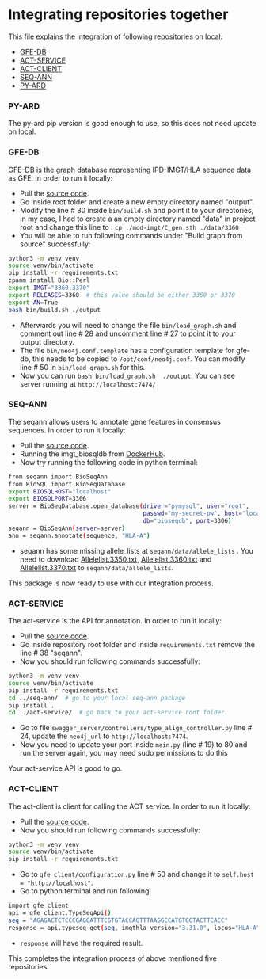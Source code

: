 # Integrating repositories together
This file explains the integration of following repositories on local:

- [GFE-DB](https://github.com/nmdp-bioinformatics/gfe-db)
- [ACT-SERVICE](https://github.com/nmdp-bioinformatics/act-service)
- [ACT-CLIENT](https://github.com/nmdp-bioinformatics/act-client)
- [SEQ-ANN](https://github.com/nmdp-bioinformatics/seq-ann)
- [PY-ARD](https://github.com/nmdp-bioinformatics/py-ard)

### PY-ARD
The py-ard pip version is good enough to use, so this does not need update on local.

### GFE-DB
GFE-DB is the graph database representing IPD-IMGT/HLA sequence data as GFE. In order to run it locally:
- Pull the [source code](https://github.com/nmdp-bioinformatics/gfe-db).
- Go inside root folder and create a new empty directory named "output".
- Modify the line # 30 inside `bin/build.sh` and point it to your directories, in my case, I had to create a
an empty directory named "data" in project root and change this line to : `cp ./mod-imgt/C_gen.sth ./data/3360`
- You will be able to run following commands under "Build graph from source" successfully:
```bash
python3 -m venv venv
source venv/bin/activate
pip install -r requirements.txt
cpanm install Bio::Perl
export IMGT="3360,3370"
export RELEASES=3360  # this value should be either 3360 or 3370 
export AN=True
bash bin/build.sh ./output
```
- Afterwards you will need to change the file `bin/load_graph.sh` and comment out line # 28 and uncomment
line # 27 to point it to your output directory.
- The file `bin/neo4j.conf.template` has a configuration template for gfe-db, this needs to be copied 
to `/opt/conf/neo4j.conf`. You can modify line # 50 in `bin/load_graph.sh` for this.
- Now you can run `bash bin/load_graph.sh  ./output`. You can see server running at `http://localhost:7474/`

### SEQ-ANN
The seqann allows users to annotate gene features in consensus sequences. In order to run it locally:
- Pull the [source code](https://github.com/nmdp-bioinformatics/seq-ann).
- Running the imgt_biosqldb from [DockerHub](https://hub.docker.com/r/nmdpbioinformatics/imgt_biosqldb/).
- Now try running the following code in python terminal:
```bash
from seqann import BioSeqAnn
from BioSQL import BioSeqDatabase
export BIOSQLHOST="localhost"
export BIOSQLPORT=3306
server = BioSeqDatabase.open_database(driver="pymysql", user="root",
                                      passwd="my-secret-pw", host="localhost",
                                      db="bioseqdb", port=3306)
seqann = BioSeqAnn(server=server)
ann = seqann.annotate(sequence, "HLA-A")
``` 
- seqann has some missing allele_lists at `seqann/data/allele_lists` . You need to download [Allelelist.3350.txt](https://raw.githubusercontent.com/ANHIG/IMGTHLA/3350/Allelelist.3350.txt), 
[Allelelist.3360.txt](https://raw.githubusercontent.com/ANHIG/IMGTHLA/3360/Allelelist.3360.txt) and 
[Allelelist.3370.txt](https://raw.githubusercontent.com/ANHIG/IMGTHLA/3370/Allelelist.3370.txt) to `seqann/data/allele_lists`.

This package is now ready to use with our integration process.

### ACT-SERVICE
The act-service is the API for annotation. In order to run it locally:
- Pull the [source code](https://github.com/nmdp-bioinformatics/act-service).
- Go inside repository root folder and inside `requirements.txt` remove the line # 38 "seqann".
- Now you should run following commands successfully:
```bash
python3 -m venv venv
source venv/bin/activate
pip install -r requirements.txt
cd ../seq-ann/  # go to your local seq-ann package 
pip install .
cd ../act-service/  # go back to your act-service root folder.
```
- Go to file `swagger_server/controllers/type_align_controller.py` line # 24, update the `neo4j_url` to
`http://localhost:7474`.
- Now you need to update your port inside `main.py` (line # 19) to 80 and run the server again, you may 
need sudo permissions to do this

Your act-service API is good to go.

### ACT-CLIENT
The act-client is client for calling the ACT service. In order to run it locally:
- Pull the [source code](https://github.com/nmdp-bioinformatics/act-client).
- Now you should run following commands successfully:
```bash
python3 -m venv venv
source venv/bin/activate
pip install -r requirements.txt
```
- Go to `gfe_client/configuration.py` line # 50 and change it to `self.host = "http://localhost"`.
- Go to python terminal and run following: 
```bash
import gfe_client
api = gfe_client.TypeSeqApi()
seq = "AGAGACTCTCCCGAGGATTTCGTGTACCAGTTTAAGGCCATGTGCTACTTCACC"
response = api.typeseq_get(seq, imgthla_version="3.31.0", locus="HLA-A")
```
 - `response` will have the required result.
 
 
 This completes the integration process of above mentioned five repositories.